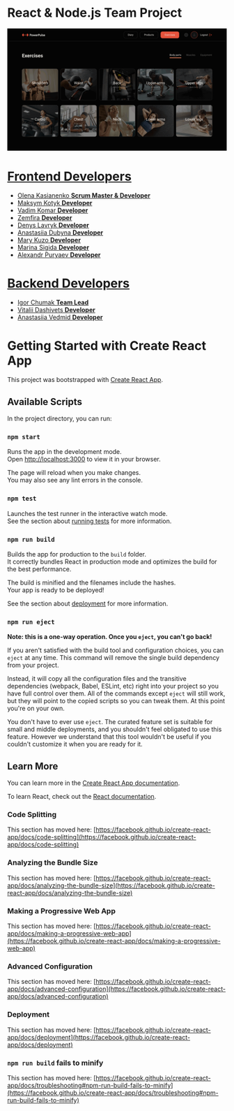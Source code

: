 # React & Node.js Team Project

![Presentation](./src/assets/images/power-pulse.gif)

# [Frontend Developers](https://github.com/AlexGoIT/project-V3w84M)
- [Olena Kasianenko **Scrum Master & Developer**](https://github.com/Olenakas)
- [Maksym Kotyk **Developer**](https://github.com/mxm-kotyk)
- [Vadim Komar **Developer**](https://github.com/VadymKrem)
- [Zemfira **Developer**](https://github.com/zemfira1)
- [Denys Lavryk **Developer**](https://github.com/strictly-rigid)
- [Anastasiia Dubyna **Developer**](https://github.com/Anastasiia-Dubyna)
- [Mary Kuzo **Developer**](https://github.com/MaryKuzo)
- [Marina Sigida **Developer**](https://github.com/MarinaSigida)
- [Alexandr Puryaev **Developer**](https://github.com/AlexGoIT)
  
# [Backend Developers](https://github.com/Igor-Chumak/powerpulse-backend)
- [Igor Chumak **Team Lead**](https://github.com/Igor-Chumak)
- [Vitalii Dashivets **Developer**](https://github.com/Vitalii-Dashivets)
- [Anastasiia Vedmid **Developer**](https://github.com/neyonse)

# Getting Started with Create React App

This project was bootstrapped with [Create React App](https://github.com/facebook/create-react-app).

## Available Scripts

In the project directory, you can run:

### `npm start`

Runs the app in the development mode.\
Open [http://localhost:3000](http://localhost:3000) to view it in your browser.

The page will reload when you make changes.\
You may also see any lint errors in the console.

### `npm test`

Launches the test runner in the interactive watch mode.\
See the section about [running tests](https://facebook.github.io/create-react-app/docs/running-tests) for more information.

### `npm run build`

Builds the app for production to the `build` folder.\
It correctly bundles React in production mode and optimizes the build for the best performance.

The build is minified and the filenames include the hashes.\
Your app is ready to be deployed!

See the section about [deployment](https://facebook.github.io/create-react-app/docs/deployment) for more information.

### `npm run eject`

**Note: this is a one-way operation. Once you `eject`, you can't go back!**

If you aren't satisfied with the build tool and configuration choices, you can `eject` at any time. This command will remove the single build dependency from your project.

Instead, it will copy all the configuration files and the transitive dependencies (webpack, Babel, ESLint, etc) right into your project so you have full control over them. All of the commands except `eject` will still work, but they will point to the copied scripts so you can tweak them. At this point you're on your own.

You don't have to ever use `eject`. The curated feature set is suitable for small and middle deployments, and you shouldn't feel obligated to use this feature. However we understand that this tool wouldn't be useful if you couldn't customize it when you are ready for it.

## Learn More

You can learn more in the [Create React App documentation](https://facebook.github.io/create-react-app/docs/getting-started).

To learn React, check out the [React documentation](https://reactjs.org/).

### Code Splitting

This section has moved here: [https://facebook.github.io/create-react-app/docs/code-splitting](https://facebook.github.io/create-react-app/docs/code-splitting)

### Analyzing the Bundle Size

This section has moved here: [https://facebook.github.io/create-react-app/docs/analyzing-the-bundle-size](https://facebook.github.io/create-react-app/docs/analyzing-the-bundle-size)

### Making a Progressive Web App

This section has moved here: [https://facebook.github.io/create-react-app/docs/making-a-progressive-web-app](https://facebook.github.io/create-react-app/docs/making-a-progressive-web-app)

### Advanced Configuration

This section has moved here: [https://facebook.github.io/create-react-app/docs/advanced-configuration](https://facebook.github.io/create-react-app/docs/advanced-configuration)

### Deployment

This section has moved here: [https://facebook.github.io/create-react-app/docs/deployment](https://facebook.github.io/create-react-app/docs/deployment)

### `npm run build` fails to minify

This section has moved here: [https://facebook.github.io/create-react-app/docs/troubleshooting#npm-run-build-fails-to-minify](https://facebook.github.io/create-react-app/docs/troubleshooting#npm-run-build-fails-to-minify)
